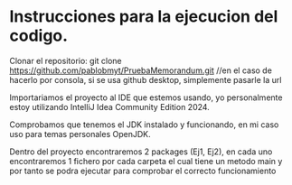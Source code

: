 <h1>Instrucciones para la ejecucion del codigo.</h1>


Clonar el repositorio:
git clone https://github.com/pablobmyt/PruebaMemorandum.git //en el caso de hacerlo por consola, si se usa github desktop, simplemente pasarle la url

Importariamos el proyecto al IDE que estemos usando, yo personalmente estoy utilizando IntelliJ Idea Community Edition 2024.

Comprobamos que tenemos el JDK instalado y funcionando, en mi caso uso para temas personales OpenJDK.


Dentro del proyecto encontraremos 2 packages (Ej1, Ej2), en cada uno  encontraremos 1 fichero por cada carpeta el cual tiene un metodo main y por tanto se podra ejecutar para comprobar el correcto funcionamiento
